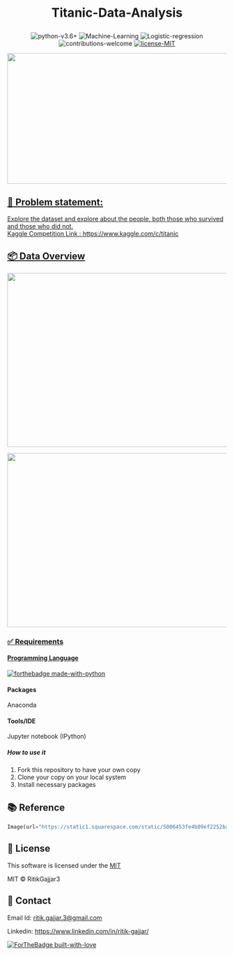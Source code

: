 # <p align="center">Titanic-Data-Analysis</p>

<p align="center">
    <img src="https://img.shields.io/badge/python-v3.6+-blue.svg"
         alt="python-v3.6+">
    <img src="https://img.shields.io/badge/Machine-Learning-red.svg"
         alt="Machine-Learning">
    <img src="https://img.shields.io/badge/Logistic-regression-yellow.svg"
         alt="Logistic-regression">
    <img src="https://img.shields.io/badge/contributions-welcome-orange.svg"
         alt="contributions-welcome">
    <a href="https://github.com/RitikGajjar3/Titanic-Data-Analysis/blob/master/LICENSE">
    <img src="https://img.shields.io/badge/license-MIT-green.svg"
         alt="license-MIT">
</p>

<p align="center">
  <img width="600" height="300" src="https://camo.githubusercontent.com/a96aca579251fac9f9cf624eb39c9c57522886a4/68747470733a2f2f737461746963312e73717561726573706163652e636f6d2f7374617469632f3530303634353366653462303965663232353262613036382f3530393565616263653462303663623330353035383630332f3530393565616263653462303264333762656634633234632f313335323030323233363839352f3130305f616e6e69766572736172795f746974616e69635f73696e6b696e675f62795f65736169386d656c6c6f77732d643478626d65382e6a7067">
</p>

<h2>📘 Problem statement:</h2>
Explore the dataset and explore about the people, both those who survived and those who did not. 
<br>
Kaggle Competition Link : https://www.kaggle.com/c/titanic

<h2>📦 Data Overview</h2>
<p align="center">
  <img width="800" height="400" src="https://user-images.githubusercontent.com/40620782/82832979-5a1b0200-9eda-11ea-83e5-41cb9b3d93ac.jpg">
</p>

<p align="center">
  <img width="800" height="400" src="https://user-images.githubusercontent.com/40620782/82832997-6bfca500-9eda-11ea-8be0-ad09b3dd55b8.jpg">
</p>


### ✅  Requirements

#### Programming Language
[![forthebadge made-with-python](http://ForTheBadge.com/images/badges/made-with-python.svg)](https://www.python.org/)

#### Packages
Anaconda

#### Tools/IDE 
Jupyter notebook (IPython)

##### How to use it
1. Fork this repository to have your own copy
2. Clone your copy on your local system
3. Install necessary packages

## 📚 Reference
```python
Image(url="https://static1.squarespace.com/static/5006453fe4b09ef2252ba068/5095eabce4b06cb305058603/5095eabce4b02d37bef4c24c/1352002236895/100_anniversary_titanic_sinking_by_esai8mellows-d4xbme8.jpg")
```

## 📜 License

This software is licensed under the [MIT](https://github.com/RitikGajjar3/Titanic-Data-Analysis/blob/master/LICENSE)

MIT © RitikGajjar3

## 🤝 Contact

Email Id: ritik.gajjar.3@gmail.com

Linkedin: https://www.linkedin.com/in/ritik-gajjar/

[![ForTheBadge built-with-love](http://ForTheBadge.com/images/badges/built-with-love.svg)](https://github.com/RitikGajjar3)
